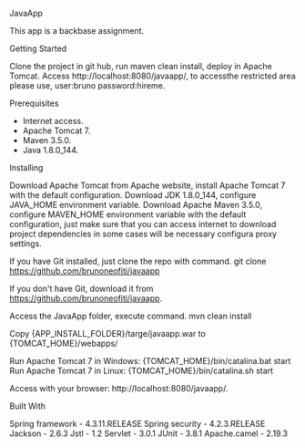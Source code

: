 JavaApp

This app is a backbase assignment.

Getting Started

Clone the project in git hub, run maven clean install, deploy in Apache Tomcat. Access http://localhost:8080/javaapp/, to accessthe restricted area please use, user:bruno password:hireme.  

Prerequisites

- Internet access.
- Apache Tomcat 7.
- Maven 3.5.0.
- Java 1.8.0_144.

Installing

Download Apache Tomcat from Apache website, install Apache Tomcat 7 with the default configuration.
Download JDK 1.8.0_144, configure JAVA_HOME environment variable.
Download Apache Maven 3.5.0, configure MAVEN_HOME environment variable with the default configuration, just make sure that you can access internet to download project dependencies in some cases will be necessary configura proxy settings. 

If you have Git installed, just clone the repo with command.
git clone https://github.com/brunoneofiti/javaapp

If you don't have Git, download it from https://github.com/brunoneofiti/javaapp.

Access the JavaApp folder, execute command.
mvn clean install

Copy {APP_INSTALL_FOLDER}/targe/javaapp.war to {TOMCAT_HOME}/webapps/

Run Apache Tomcat 7 in Windows: {TOMCAT_HOME}/bin/catalina.bat start 
Run Apache Tomcat 7 in Linux: {TOMCAT_HOME}/bin/catalina.sh start

Access with your browser: http://localhost:8080/javaapp/.

Built With

Spring framework - 4.3.11.RELEASE
Spring security - 4.2.3.RELEASE
Jackson - 2.6.3 
Jstl - 1.2
Servlet - 3.0.1
JUnit - 3.8.1
Apache.camel - 2.19.3
